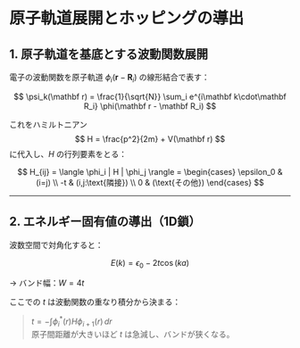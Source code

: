 # 原子軌道展開とホッピングの導出

## 1. 原子軌道を基底とする波動関数展開

電子の波動関数を原子軌道 $\phi_i(\mathbf r - \mathbf R_i)$ の線形結合で表す：

$$
\psi_k(\mathbf r) = \frac{1}{\sqrt{N}} \sum_i e^{i\mathbf k\cdot\mathbf R_i} \phi(\mathbf r - \mathbf R_i)
$$

これをハミルトニアン
$$
H = \frac{p^2}{2m} + V(\mathbf r)
$$
に代入し、$H$ の行列要素をとる：

$$
H_{ij} = \langle \phi_i | H | \phi_j \rangle
       = \begin{cases}
         \epsilon_0 & (i=j) \\
         -t & (i,j:\text{隣接}) \\
         0 & (\text{その他})
         \end{cases}
$$

---

## 2. エネルギー固有値の導出（1D鎖）

波数空間で対角化すると：

$$
E(k) = \epsilon_0 - 2t\cos(ka)
$$

→ バンド幅：$W = 4t$

 ここでの $t$ は波動関数の重なり積分から決まる：
> $t = -\int \phi_i^*(r) H \phi_{i+1}(r)\,dr$  
> 原子間距離が大きいほど $t$ は急減し、バンドが狭くなる。
